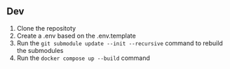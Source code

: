 ## Dev 

1. Clone the repositoty
2. Create a .env based on the .env.template
3. Run the `git submodule update --init --recursive` command to rebuild the submodules
4. Run the `docker compose up --build` command